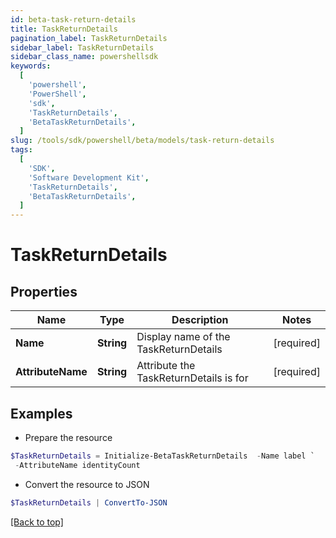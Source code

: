 ```yaml
---
id: beta-task-return-details
title: TaskReturnDetails
pagination_label: TaskReturnDetails
sidebar_label: TaskReturnDetails
sidebar_class_name: powershellsdk
keywords:
  [
    'powershell',
    'PowerShell',
    'sdk',
    'TaskReturnDetails',
    'BetaTaskReturnDetails',
  ]
slug: /tools/sdk/powershell/beta/models/task-return-details
tags:
  [
    'SDK',
    'Software Development Kit',
    'TaskReturnDetails',
    'BetaTaskReturnDetails',
  ]
---
```


# TaskReturnDetails

## Properties

| Name | Type | Description | Notes |
| --- | --- | --- | --- |
| **Name** | **String** | Display name of the TaskReturnDetails | [required] |
| **AttributeName** | **String** | Attribute the TaskReturnDetails is for | [required] |

## Examples

- Prepare the resource

```powershell
$TaskReturnDetails = Initialize-BetaTaskReturnDetails  -Name label `
 -AttributeName identityCount
```

- Convert the resource to JSON

```powershell
$TaskReturnDetails | ConvertTo-JSON
```

[[Back to top]](#)

